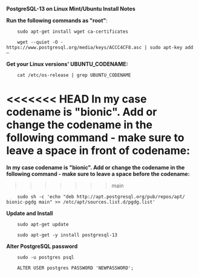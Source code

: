 __PostgreSQL-13 on Linux Mint/Ubuntu Install Notes__

__Run the following commands as "root"__:

		sudo apt-get install wget ca-certificates

		wget --quiet -O - https://www.postgresql.org/media/keys/ACCC4CF8.asc | sudo apt-key add –

__Get your Linux versions' UBUNTU_CODENAME:__

		cat /etc/os-release | grep UBUNTU_CODENAME

<<<<<<< HEAD
__In my case codename is "bionic". Add or change the codename in the following command - make sure to leave a space in front of codename:__
=======
__In my case codename is "bionic". Add or change the codename in the following command - make sure to leave a space before the codename:__
>>>>>>> main

		sudo sh -c 'echo "deb http://apt.postgresql.org/pub/repos/apt/ bionic-pgdg main" >> /etc/apt/sources.list.d/pgdg.list'

__Update and Install__

		sudo apt-get update

		sudo apt-get -y install postgresql-13

__Alter PostgreSQL password__

        sudo -u postgres psql

        ALTER USER postgres PASSWORD 'NEWPASSWORD';
